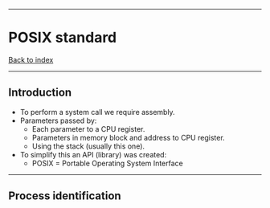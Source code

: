 
---
# POSIX standard

[Back to index](../CS/OS/README.md)

---
## Introduction
- To perform a system call we require assembly.
- Parameters passed by:
	- Each parameter to a CPU register.
	- Parameters in memory block and address to CPU register.
	- Using the stack (usually this one).
- To simplify this an API (library) was created:
	- POSIX = Portable Operating System Interface
---
## Process identification
